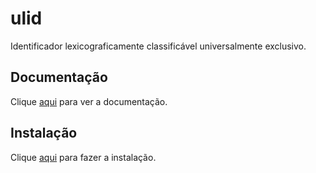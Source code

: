 # ulid

Identificador lexicograficamente classificável universalmente exclusivo.

## Documentação

Clique [aqui](https://github.com/ulid/javascript) para ver a documentação.

## Instalação

Clique [aqui](https://www.npmjs.com/package/ulid) para fazer a instalação.